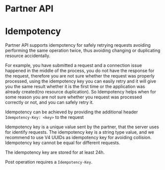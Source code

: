 # Partner API
# Idempotency

Partner API supports idempotency for safely retrying requests avoiding performing the same operation twice, thus avoiding changing or duplicating resource accidentally. 

For example, you have submitted a request and a connection issue happened in the middle of the process, you do not have the response for the request, therefore you are not sure whether the request was properly processed, using the idempotency key you can easily retry and it will give you the same result whether it is the first time or the application was already created(no resource duplication).
So Idempotency helps when for some reason you are not sure whether you request was processed correctly or not, and you can safely retry it.

Idempotency can be achieved by providing the  additional header `Idempotency-Key: <key>` to the request 

Idempotency key is a unique value sent by the partner, that the server uses for identify requests. The idempotency key is a string type value, and we recommend to use V4 UUIDs as idempotency key for avoiding collision. Idempotency key cannot be equal for different requests.

The idempotency key are stored for at least 24h.

Post operation requires a `Idempotency-Key`.

